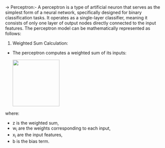 -> Perceptron:-
   A perceptron is a type of artificial neuron that serves as the simplest form of a neural network, specifically designed for binary classification tasks. It operates as a single-layer classifier, meaning it consists of only one layer of output nodes directly connected to the input features. The perceptron model can be mathematically represented as follows:

1. Weighted Sum Calculation:
- The perceptron computes a weighted sum of its inputs:
  
  <img src = "https://github.com/user-attachments/assets/7528690a-260f-4693-82e6-57df43c1471a" width = "150"/>

where:
- z is the weighted sum,
- w<sub>i</sub> are the weights corresponding to each input,
- x<sub>i</sub> are the input features,
- b is the bias term.

